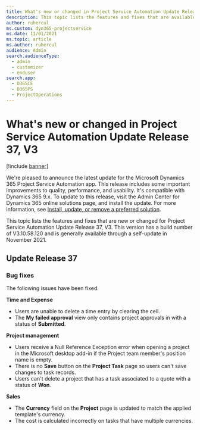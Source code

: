 ```yaml
---
title: What's new or changed in Project Service Automation Update Release 37, V3
description: This topic lists the features and fixes that are available in Microsoft Dynamics 365 Project Service Automation Update Release 37, V3.
author: ruhercul
ms.custom: dyn365-projectservice
ms.date: 11/01/2021
ms.topic: article
ms.author: ruhercul
audience: Admin
search.audienceType: 
  - admin
  - customizer
  - enduser
search.app: 
  - D365CE
  - D365PS
  - ProjectOperations
---
```


# What's new or changed in Project Service Automation Update Release 37, V3

[!include [banner](../includes/psa-now-project-operations.md)]

We're pleased to announce the latest update for the Microsoft Dynamics 365 Project Service Automation app. This release includes some important improvements to quality, performance, and usability. It's compatible with Dynamics 365 9.x. To update to this release, visit the Admin Center for Dynamics 365 online solutions page, and install the update. For more information, see [Install, update, or remove a preferred solution](/power-platform/admin/install-remove-preferred-solution).

This topic lists the features and fixes that are new or changed for Project Service Automation Update Release 37, V3. This version has a build number of V3.10.58.120 and is generally available through a self-update in November 2021.

## Update Release 37

### Bug fixes

The following issues have been fixed.

**Time and Expense**
- Users are unable to delete a time entry by clearing the cell.
- The **My failed approval** view only contains project approvals in with a status of **Submitted**.

**Project management**
- Users receive a Null Reference Exception error when opening a project in the Microsoft desktop add-in if the Project team member's position name is empty.
- There is no **Save** button on the **Project Task** page so users can't save changes to task records.
- Users can't delete a project that has a task associated to a quote with a status of **Won**.

**Sales**
- The **Currency** field on the **Project** page is updated to match the applied template's currency.
- The cost is calculated incorrectly on tasks that have multiple currencies.



